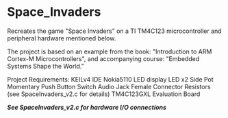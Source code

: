 # Space_Invaders

Recreates the game "Space Invaders" on a TI TM4C123 microcontroller and peripheral hardware mentioned below.

The project is based on an example from the book: "Introduction to ARM Cortex-M Microcontrollers", and accompanying course: "Embedded Systems Shape the World."

Project Requirements:
  KEILv4 IDE
  Nokia5110 LED display
  LED x2 
  Side Pot
  Momentary Push Button Switch
  Audio Jack Female Connector
  Resistors (see SpaceInvaders_v2.c for details)
  TM4C123GXL Evaluation Board
 
*****See SpaceInvaders_v2.c for hardware I/O connections*****
